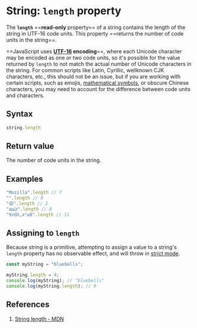 # String: `length` property

The **`length`** ==**read-only** property== of a string contains the length of the string in UTF-16 code units. This property ==returns the number of code units in the string==.

==JavaScript uses **[UTF-16](https://developer.mozilla.org/en-US/docs/Web/JavaScript/Reference/Global_Objects/String#utf-16_characters_unicode_codepoints_and_grapheme_clusters) encoding**==, where each Unicode character may be encoded as one or two code units, so it's possible for the value returned by `length` to not match the actual number of Unicode characters in the string.  For common scripts like Latin, Cyrillic, wellknown CJK characters, etc., this should not be an issue, but if you are working with certain scripts, such as emojis, [mathematical symbols](https://en.wikipedia.org/wiki/Mathematical_Alphanumeric_Symbols), or obscure Chinese characters, you may need to account for the difference between code units and characters.

## Syntax

```js
string.length
```

## Return value

The number of code units in the string.

## Examples

```js
"Mozilla".length // 7
"".length // 0
"😄".length // 2
"𞤲𞥋𞤣𞤫".length // 8
"∀𝑥∈ℝ,𝑥²≥0".length // 11
```

## Assigning to `length`

Because string is a primitive, attempting to assign a value to a string's `length` property has no observable effect, and will throw in [strict mode](https://developer.mozilla.org/en-US/docs/Web/JavaScript/Reference/Strict_mode).

```js
const myString = "bluebells";

myString.length = 4;
console.log(myString); // "bluebells"
console.log(myString.length); // 9
```

## References

1. [String length - MDN](https://developer.mozilla.org/en-US/docs/Web/JavaScript/Reference/Global_Objects/String/length)